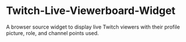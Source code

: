 # Twitch-Live-Viewerboard-Widget
A browser source widget to display live Twitch viewers with their profile picture, role, and channel points used.
